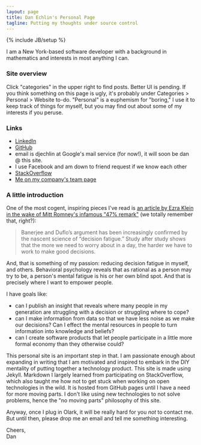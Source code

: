```yaml
---
layout: page
title: Dan Echlin's Personal Page
tagline: Putting my thoughts under source control
---
```

{% include JB/setup %}

I am a New York-based software developer with a background in mathematics and interests in most anything I can.

### Site overview

Click "categories" in the upper right to find posts.  Better UI is pending.  If you think something on this page is ugly, it's probably under Categories > Personal > Website to-do.  "Personal" is a euphemism for "boring," I use it to keep track of things for myself, but you may find out about some of my interests if you peruse.


### Links

* [LinkedIn](http://linkedin.com/in/djechlin)
* [GitHub](https://github.com/djechlin)
* email is djechlin at Google's mail service (for now!), it will soon be dan @ this site.
* I use Facebook and am down to friend request if we know each other
* [StackOverflow](http://stackoverflow.com/users/1339987/djechlin)
* [Me on my company's team page](https://unroll.me/team/dan/)


### A little introduction

One of the most cogent, inspiring pieces I've read is [an article by Ezra Klein in the wake of Mitt Romney's infamous "47% remark"](http://www.washingtonpost.com/blogs/wonkblog/wp/2012/09/20/what-romney-doesnt-understand-about-personal-responsibility/) (we totally remember that, right?):

> Banerjee and Duflo’s argument has been increasingly confirmed by the nascent science of “decision fatigue.” Study after study shows that the more we need to worry about in a day, the harder we have to work to make good decisions.

And, that is something of my passion: reducing decision fatigue in myself, and others. Behavioral psychology reveals that as rational as a person may try to be, a person's mental fatigue is his or her own blind spot. And that is precisely where I want to empower people.

I have goals like:

* can I publish an insight that reveals where many people in my generation are struggling with a decision or struggling where to cope?
* can I make information from data so that we have less noise as we make our decisions? Can I effect the mental resources in people to turn information into knowledge and beliefs?
* can I create software products that let people participate in a little more formal economy than they otherwise could?

This personal site is an important step in that. I am passionate enough about expanding in writing that I am motivated and inspired to embark in the DIY mentality of putting together a technology product.  This site is made using Jekyll. Markdown I largely learned from participating on StackOverflow, which also taught me how not to get stuck when working on open technologies in the wild.  It is hosted from GitHub pages until I have a need for more moving parts. I don't like using new technologies to not solve problems, hence the "no moving parts" philosophy of this site.

Anyway, once I plug in Olark, it will be really hard for you *not* to contact me.  But until then, please drop me an email and tell me something interesting.

Cheers,  
Dan
